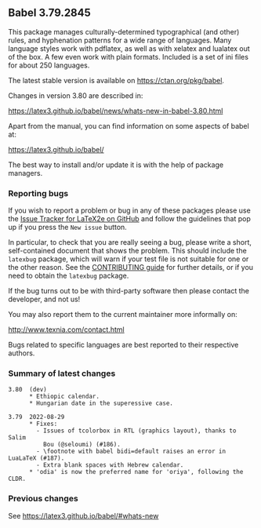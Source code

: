 ## Babel 3.79.2845

This package manages culturally-determined typographical (and other)
rules, and hyphenation patterns for a wide range of languages. Many
language styles work with pdflatex, as well as with xelatex and
lualatex out of the box. A few even work with plain formats. Included
is a set of ini files for about 250 languages.

The latest stable version is available on <https://ctan.org/pkg/babel>.

Changes in version 3.80 are described in:

https://latex3.github.io/babel/news/whats-new-in-babel-3.80.html

Apart from the manual, you can find information on some aspects of babel at:

https://latex3.github.io/babel/

The best way to install and/or update it is with the help of package
managers.

### Reporting bugs

If you wish to report a problem or bug in any of these packages please
use the
[Issue Tracker for LaTeX2e on GitHub](https://github.com/latex3/babel/issues)
and follow the guidelines that pop up if you press the `New issue`
button.

In particular, to check that you are really seeing a bug, please write
a short, self-contained document that shows the problem. This should
include the `latexbug` package, which will warn if your test file is
not suitable for one or the other reason. See the
[CONTRIBUTING guide](https://github.com/latex3/latex2e/blob/master/CONTRIBUTING.md)
for further details, or if you need to obtain the `latexbug` package.

If the bug turns out to be with third-party software then please
contact the developer, and not us!

You may also report them to the current maintainer more informally on:

   http://www.texnia.com/contact.html

Bugs related to specific languages are best reported to their
respective authors.

### Summary of latest changes
```
3.80  (dev)
      * Ethiopic calendar.
      * Hungarian date in the superessive case.

3.79  2022-08-29
      * Fixes:
        - Issues of tcolorbox in RTL (graphics layout), thanks to Salim
          Bou (@seloumi) (#186).
        - \footnote with babel bidi=default raises an error in LuaLaTeX (#187).
        - Extra blank spaces with Hebrew calendar.
      * 'odia' is now the preferred name for 'oriya', following the CLDR.
```

### Previous changes

See https://latex3.github.io/babel/#whats-new
